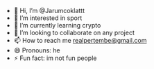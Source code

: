 - 👋 Hi, I’m @Jarumcoklattt
- 👀 I’m interested in sport
- 🌱 I’m currently learning crypto
- 💞️ I’m looking to collaborate on any project
- 📫 How to reach me realpertembe@gmail.com
- 😄 Pronouns: he
- ⚡ Fun fact: im not fun people

<!---
Jarumcoklattt/Jarumcoklattt is a ✨ special ✨ repository because its `README.md` (this file) appears on your GitHub profile.
You can click the Preview link to take a look at your changes.
--->
